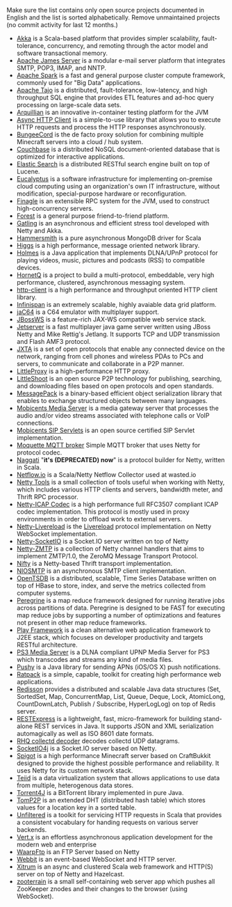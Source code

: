 Make sure the list contains only open source projects documented in English and the list is sorted alphabetically.  Remove unmaintained projects (no commit activity for last 12 months.)

* [Akka](http://akka.io/) is a Scala-based platform that provides simpler scalability, fault-tolerance, concurrency, and remoting through the actor model and software transactional memory.
* [Apache James Server](http://james.apache.org/server) is a modular e-mail server platform that integrates SMTP, POP3, IMAP, and NNTP.
* [Apache Spark](http://spark.apache.org) is a fast and general purpose cluster compute framework, commonly used for "Big Data" applications.
* [Apache Tajo](http://tajo.apache.org) is a distributed, fault-tolerance, low-latency, and high throughput SQL engine that provides ETL features and ad-hoc query processing on large-scale data sets. 
* [Arquillian](http://www.jboss.org/arquillian.html) is an innovative in-container testing platform for the JVM
* [Async HTTP Client](https://github.com/AsyncHttpClient/async-http-client) is a simple-to-use library that allows you to execute HTTP requests and process the HTTP responses asynchronously.
* [BungeeCord](http://www.spigotmc.org/threads/392/) is the de facto proxy solution for combining multiple Minecraft servers into a cloud / hub system.
* [Couchbase](http://www.couchbase.com) is a distributed NoSQL document-oriented database that is optimized for interactive applications.
* [Elastic Search](http://www.elasticsearch.org) is a distributed RESTful search engine built on top of Lucene.
* [Eucalyptus](http://open.eucalyptus.com) is a software infrastructure for implementing on-premise cloud computing using an organization's own IT infrastructure, without modification, special-purpose hardware or reconfiguration.
* [Finagle](http://twitter.github.io/finagle/) is an extensible RPC system for the JVM, used to construct high-concurrency servers.
* [Forest](https://github.com/le-moulin-studio/forest) is a general purpose friend-to-friend platform.
* [Gatling](http://gatling-tool.org) is an asynchronous and efficient stress tool developed with Netty and Akka.
* [Hammersmith](https://github.com/bwmcadams/hammersmith) is a pure asynchronous MongoDB driver for Scala
* [Higgs](https://github.com/zcourts/higgs) is a high performance, message oriented network library.
* [Holmes](http://ccheneau.github.com/Holmes/) is a Java application that implements DLNA/UPnP protocol for playing videos, music, pictures and podcasts (RSS) to compatible devices.
* [HornetQ](http://www.jboss.org/hornetq) is a project to build a multi-protocol, embeddable, very high performance, clustered, asynchronous messaging system.
* [http-client](https://github.com/brunodecarvalho/http-client) is a high performance and throughput oriented HTTP client library.
* [Infinispan](http://www.jboss.org/infinispan) is an extremely scalable, highly avaiable data grid platform.
* [jaC64](http://code.google.com/p/jac64-op/) is a C64 emulator with multiplayer support.
* [JBossWS](http://www.jboss.org/jbossws) is a feature-rich JAX-WS compatible web service stack.
* [Jetserver](https://github.com/menacher/java-game-server) is a fast multiplayer java game server written using JBoss Netty and Mike Rettig's Jetlang. It supports TCP and UDP transmission and Flash AMF3 protocol.
* [JXTA](http://jxta.kenai.com) is a set of open protocols that enable any connected device on the network, ranging from cell phones and wireless PDAs to PCs and servers, to communicate and collaborate in a P2P manner.
* [LittleProxy](http://www.littleshoot.org/littleproxy) is a high-performance HTTP proxy.
* [LittleShoot](http://www.littleshoot.org) is an open source P2P technology for publishing, searching, and downloading files based on open protocols and open standards.
* [MessagePack](http://msgpack.org) is a binary-based efficient object serialization library that enables to exchange structured objects between many languages.
* [Mobicents Media Server](http://www.mobicents.org) is a media gateway server that processes the audio and/or video streams associated with telephone calls or VoIP connections.
* [Mobicents SIP Servlets](http://www.mobicents.org/products_sip_servlets.html) is an open source certified SIP Servlet implementation.
* [Moquette MQTT broker](http://code.google.com/p/moquette-mqtt) Simple MQTT broker that uses Netty for protocol codec.
* [Naggati](https://github.com/twitter/naggati2) "**it's (DEPRECATED) now**" is a protocol builder for Netty, written in Scala. 
* [Netflow.io](https://github.com/wasted/netflow) is a Scala/Netty Netflow Collector used at wasted.io
* [Netty Tools](https://github.com/cgbystrom/netty-tools) is a small collection of tools useful when working with Netty, which includes various HTTP clients and servers, bandwidth meter, and Thrift RPC processor.
* [Netty-ICAP Codec](https://github.com/jmimo/netty-icap) is a high performance full RFC3507 compliant ICAP codec implementation. This protocol is mostly used in proxy environments in order to offload work to external servers.
* [Netty-Livereload](https://github.com/alexvictoor/netty-livereload) is the [Livereload](http://livereload.com/) protocol implementation on Netty WebSocket implementation.
* [Netty-SocketIO](https://github.com/mrniko/netty-socketio) is a Socket.IO server written on top of Netty
* [Netty-ZMTP](https://github.com/spotify/netty-zmtp) is a collection of Netty channel handlers that aims to implement ZMTP/1.0, the ZeroMQ Message Transport Protocol.
* [Nifty](https://github.com/facebook/nifty) is a Netty-based Thrift transport implementation.
* [NIOSMTP](https://github.com/normanmaurer/niosmtp) is an asynchronous SMTP client implementation.
* [OpenTSDB](http://opentsdb.net) is a distributed, scalable, Time Series Database written on top of HBase to store, index, and serve the metrics collected from computer systems.
* [Peregrine](http://peregrine_mapreduce.bitbucket.org/) is a map reduce framework designed for running iterative jobs across partitions of data. Peregrine is designed to be FAST for executing map reduce jobs by supporting a number of optimizations and features not present in other map reduce frameworks.
* [Play Framework](http://www.playframework.org) is a clean alternative web application framework to J2EE stack, which focuses on developer productivity and targets RESTful architecture.
* [PS3 Media Server](http://code.google.com/p/ps3mediaserver) is a DLNA compliant UPNP Media Server for PS3 which transcodes and streams any kind of media files.
* [Pushy](http://relayrides.github.io/pushy/) is a Java library for sending APNs (iOS/OS X) push notifications.
* [Ratpack](http://www.ratpack.io/) is a simple, capable, toolkit for creating high performance web applications.
* [Redisson](https://github.com/mrniko/redisson) provides a distributed and scalable Java data structures (Set, SortedSet, Map, ConcurrentMap, List, Queue, Deque, Lock, AtomicLong, CountDownLatch, Publish / Subscribe, HyperLogLog) on top of Redis server.
* [RESTExpress](https://github.com/RestExpress/RestExpress) is a lightweight, fast, micro-framework for building stand-alone REST services in Java. It supports JSON and XML serialization automagically as well as ISO 8601 date formats.
* [RHQ collectd decoder](https://github.com/rhq-project/netty-collectd) decodes collectd UDP datagrams.
* [SocketIO4j](https://github.com/socketIo4Netty) is a Socket.IO server based on Netty.
* [Spigot](http://www.spigotmc.org/) is a high performance Minecraft server based on CraftBukkit designed to provide the highest possible performance and reliability. It uses Netty for its custom network stack.
* [Teiid](http://www.jboss.org/teiid) is a data virtualization system that allows applications to use data from multiple, heterogenous data stores.
* [Torrent4J](https://github.com/torrent4j/torrent4j) is a BitTorrent library implemented in pure Java.
* [TomP2P](http://tomp2p.net) is an extended DHT (distributed hash table) which stores values for a location key in a sorted table.
* [Unfiltered](http://unfiltered.databinder.net/Unfiltered.html) is a toolkit for servicing HTTP requests in Scala that provides a consistent vocabulary for handing requests on various server backends.
* [Vert.x](http://vertx.io) is an effortless asynchronous application development for the modern web and enterprise 
* [WaarpFtp](http://waarp.github.com/WaarpFtp/) is an FTP Server based on Netty
* [Webbit](http://webbitserver.org) is an event-based WebSocket and HTTP server.
* [Xitrum](http://www.xitrum.net) is an async and clustered Scala web framework and HTTP(S) server on top of Netty and Hazelcast.
* [zooterrain](http://github.com/berndfo/zooterrain) is a small self-containing web server app which pushes all ZooKeeper znodes and their changes to the browser (using WebSocket).